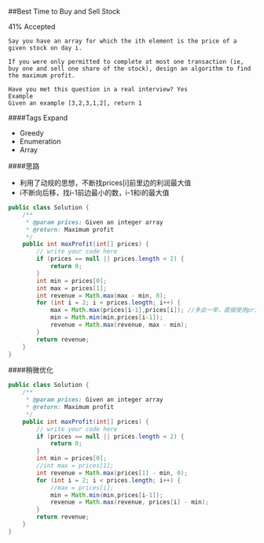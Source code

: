 ##Best Time to Buy and Sell Stock

41% Accepted

	Say you have an array for which the ith element is the price of a given stock on day i.

	If you were only permitted to complete at most one transaction (ie, buy one and sell one share of the stock), design an algorithm to find the maximum profit.

	Have you met this question in a real interview? Yes
	Example
	Given an example [3,2,3,1,2], return 1

####Tags Expand
- Greedy
- Enumeration
- Array

####思路
- 利用了动规的思想，不断找prices[i]前里边的利润最大值
- i不断向后移，找i-1前边最小的数，i-1和i的最大值

```java
public class Solution {
    /**
     * @param prices: Given an integer array
     * @return: Maximum profit
     */
    public int maxProfit(int[] prices) {
        // write your code here
        if (prices == null || prices.length < 2) {
            return 0;
        }
        int min = prices[0];
        int max = prices[1];
        int revenue = Math.max(max - min, 0);
        for (int i = 2; i < prices.length; i++) {
            max = Math.max(prices[i-1],prices[i]); //多此一举，直接使用prices[i]就可以
            min = Math.min(min,prices[i-1]);
            revenue = Math.max(revenue, max - min);
        }
        return revenue;
    }
}

```

####稍微优化
```java
public class Solution {
    /**
     * @param prices: Given an integer array
     * @return: Maximum profit
     */
    public int maxProfit(int[] prices) {
        // write your code here
        if (prices == null || prices.length < 2) {
            return 0;
        }
        int min = prices[0];
        //int max = prices[1];
        int revenue = Math.max(prices[1] - min, 0);
        for (int i = 2; i < prices.length; i++) {
            //max = prices[i];
            min = Math.min(min,prices[i-1]);
            revenue = Math.max(revenue, prices[i] - min);
        }
        return revenue;
    }
}

```
